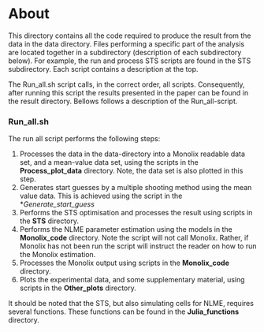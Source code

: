 # About 

This directory contains all the code required to produce the result from the data in the data directory. Files performing a specific part of the analysis are located together in a subdirectory (description of each subdirectory below). For example, the run and process STS scripts are found in the STS subdirectory. Each script contains a description at the top. 

The Run_all.sh script calls, in the correct order, all scripts. Consequently, after running this script the results presented in the paper can be found in the result directory. Bellows follows a description of the Run_all-script. 

### Run_all.sh 

The run all script performs the following steps: 

1. Processes the data in the data-directory into a Monolix readable data set, and a mean-value data set, using the scripts in the **Process_plot_data** directory. Note, the data set is also plotted in this step. 
2.  Generates start guesses by a multiple shooting method using the mean value data. This is achieved using the script in the **Generate_start_guess* 
3.  Performs the STS optimisation and processes the result using scripts in the **STS** directory. 
4.  Performs the NLME parameter estimation using the models in the **Monolix_code** directory. Note the script will not call Monolix. Rather, if Monolix has not been run the script will instruct the reader on how to run the Monolix estimation. 
5. Processes the Monolix output using scripts in the **Monolix_code** directory. 
6. Plots the experimental data, and some supplementary material, using scripts in the **Other_plots** directory. 

It should be noted that the STS, but also simulating cells for NLME, requires several functions. These functions can be found in the **Julia_functions** directory. 
